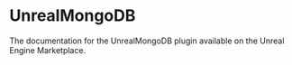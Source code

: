 # UnrealMongoDB
The documentation for the UnrealMongoDB plugin available on the Unreal Engine Marketplace.
